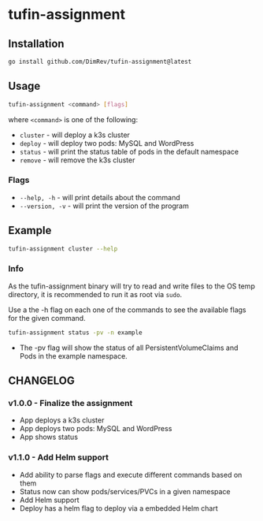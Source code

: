 # tufin-assignment

## Installation

```bash
go install github.com/DimRev/tufin-assignment@latest
```

## Usage

```bash
tufin-assignment <command> [flags]
```

where `<command>` is one of the following:

- `cluster` - will deploy a k3s cluster
- `deploy` - will deploy two pods: MySQL and WordPress
- `status` - will print the status table of pods in the default namespace
- `remove` - will remove the k3s cluster

### Flags

- `--help, -h` - will print details about the command
- `--version, -v` - will print the version of the program

## Example

```bash
tufin-assignment cluster --help
```

### Info

As the tufin-assignment binary will try to read and write files to the OS temp directory, it is recommended to run it as root via `sudo`.

Use a the -h flag on each one of the commands to see the available flags for the given command.

```bash
tufin-assignment status -pv -n example
```

- The -pv flag will show the status of all PersistentVolumeClaims and Pods in the example namespace.

## CHANGELOG

### v1.0.0 - Finalize the assignment

- App deploys a k3s cluster
- App deploys two pods: MySQL and WordPress
- App shows status

### v1.1.0 - Add Helm support

- Add ability to parse flags and execute different commands based on them
- Status now can show pods/services/PVCs in a given namespace
- Add Helm support
- Deploy has a helm flag to deploy via a embedded Helm chart
